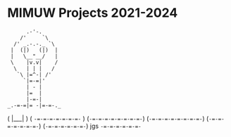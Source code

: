 # MIMUW Projects 2021-2024

          .-'-.
        /'     `\
      /' _.-.-._ `\
     |  (|)   (|)  |
     |   \__"__/   |
     \    |v.v|    /
      \   | | |   /
       `\ |=^-| /'
         `|=-=|'
          | - |
          |=  |
          |-=-|
    _.-=-=|= -|=-=-._
   (      |___|      )
  ( `-=-=-=-=-=-=-=-` )
  (`-=-=-=-=-=-=-=-=-`)
  (`-=-=-=-=-=-=-=-=-`)
   (`-=-=-=-=-=-=-=-`)
    (`-=-=-=-=-=-=-`)
jgs  `-=-=-=-=-=-=-`

